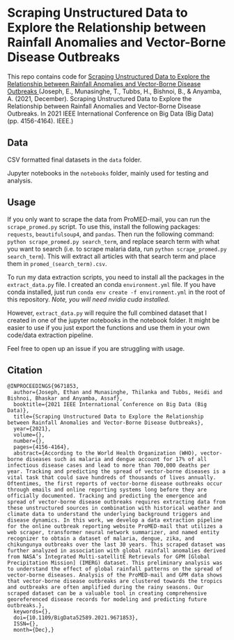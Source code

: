 # Scraping Unstructured Data to Explore the Relationship between Rainfall Anomalies and Vector-Borne Disease Outbreaks

This repo contains code for [Scraping Unstructured Data to Explore the Relationship between Rainfall Anomalies and Vector-Borne Disease Outbreaks
](https://ieeexplore.ieee.org/abstract/document/9671853) (Joseph, E., Munasinghe, T., Tubbs, H., Bishnoi, B., & Anyamba, A. (2021, December). Scraping Unstructured Data to Explore the Relationship between Rainfall Anomalies and Vector-Borne Disease Outbreaks. In 2021 IEEE International Conference on Big Data (Big Data) (pp. 4156-4164). IEEE.)

## Data

CSV formatted final datasets in the `data` folder.

Jupyter notebooks in the `notebooks` folder, mainly used for testing and analysis.

## Usage
If you only want to scrape the data from ProMED-mail, you can run the `scrape_promed.py` script. 
To use this, install the following packages: `requests`, `beautifulsoup4`, and `pandas`.
Then run the following command: `python scrape_promed.py search_term`, and replace search term with what you want to search (i.e. to scrape malaria data, run `python scrape_promed.py search_term`). 
This will extract all articles with that search term and place them in `promed_(search_term).csv`.

To run my data extraction scripts, you need to install all the packages in the `extract_data.py` file. I created an conda `environment.yml` file. If you have conda installed, just run `conda env create -f environment.yml` in the root of this repository. *Note, you will need nvidia cuda installed.* 

However, `extract_data.py` will require the full combined dataset that I created in one of the jupyter notebooks in the notebook folder. It might be easier to use if you just export the functions and use them in your own code/data extraction pipeline.

Feel free to open up an issue if you are struggling with usage.

## Citation
```
@INPROCEEDINGS{9671853,
  author={Joseph, Ethan and Munasinghe, Thilanka and Tubbs, Heidi and Bishnoi, Bhaskar and Anyamba, Assaf},
  booktitle={2021 IEEE International Conference on Big Data (Big Data)}, 
  title={Scraping Unstructured Data to Explore the Relationship between Rainfall Anomalies and Vector-Borne Disease Outbreaks}, 
  year={2021},
  volume={},
  number={},
  pages={4156-4164},
  abstract={According to the World Health Organization (WHO), vector-borne diseases such as malaria and dengue account for 17% of all infectious disease cases and lead to more than 700,000 deaths per year. Tracking and predicting the spread of vector-borne diseases is a vital task that could save hundreds of thousands of lives annually. Oftentimes, the first reports of vector-borne disease outbreaks occur through emails and online reporting systems long before they are officially documented. Tracking and predicting the emergence and spread of vector-borne disease outbreaks requires extracting data from these unstructured sources in combination with historical weather and climate data to understand the underlying background triggers and disease dynamics. In this work, we develop a data extraction pipeline for the online outbreak reporting website ProMED-mail that utilizes a web scraper, transformer neural network summarizer, and named entity recognizer to obtain a dataset of malaria, dengue, zika, and chikungunya outbreaks over the last 30 years. This scraped dataset was further analyzed in association with global rainfall anomalies derived from NASA’s Integrated Multi-satellitE Retrievals for GPM [Global Precipitation Mission] (IMERG) dataset. This preliminary analysis was to understand the effect of global rainfall patterns on the spread of vector-borne diseases. Analysis of the ProMED-mail and GPM data shows that vector-borne disease outbreaks are clustered towards the tropics and outbreaks are often amplified during the rainy seasons. Our scraped dataset can be a valuable tool in creating comprehensive georeferenced disease records for modeling and predicting future outbreaks.},
  keywords={},
  doi={10.1109/BigData52589.2021.9671853},
  ISSN={},
  month={Dec},}
```
